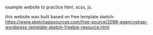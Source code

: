 example website to practice  html, scss, js.

this website was built based on free template sketch:  https://www.sketchappsources.com/free-source/2098-agencystrap-wordpress-template-sketch-freebie-resource.html 